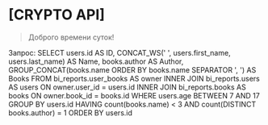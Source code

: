 # [CRYPTO API]

> Доброго времени суток!

Запрос:
SELECT users.id AS ID, CONCAT_WS(' ', users.first_name, users.last_name) AS Name,
books.author AS Author, GROUP_CONCAT(books.name ORDER BY books.name SEPARATOR ', ') AS Books
FROM  bi_reports.user_books AS owner
 INNER JOIN bi_reports.users AS users
 ON owner.user_id = users.id 
 INNER JOIN bi_reports.books AS books
 ON owner.book_id = books.id
WHERE users.age BETWEEN 7 AND 17
GROUP BY users.id
HAVING count(books.name) < 3 AND count(DISTINCT books.author) = 1
ORDER BY users.id